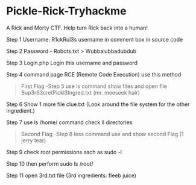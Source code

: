 # Pickle-Rick-Tryhackme
A Rick and Morty CTF. Help turn Rick back into a human!

Step 1   Username: R1ckRul3s username in comment box in source code 

Step 2	 Password - Robots.txt > 	Wubbalubbadubdub

Step 3   Login.php Login this username and password 

Step 4   command page RCE (Remote Code Execution) use this method

>  First Flag -Step 5   use ls command show files and open file Sup3rS3cretPickl3Ingred.txt (mr. meeseek hair)

Step 6   Show 1 more file clue.txt (Look around the file system for the other ingredient.)

Step 7   use ls /home/ command check ll directories 

> Second Flag -Step 8   less command use and show second Flag (1 jerry tear)

Step 9   check root permissions sach as sudo -l 

Step 10  then perform sudo ls /root/

Step 11  open 3rd.txt file (3rd ingredients: fleeb juice)

